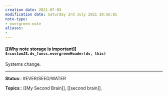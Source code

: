 ```yaml
---
creation date: 2021-07-03
modification date: Saturday 3rd July 2021 20:56:01
note-type: 
- evergreen-note
aliases:
- 
---
```


#### [[Why note storage is important]] `$=customJS.dv_funcs.evergreenHeader(dv, this)`

Systems change.

---

**Status**:: #EVER/SEED/WATER   

**Topics**::  [[My Second Brain]], [[second brain]],  
	
